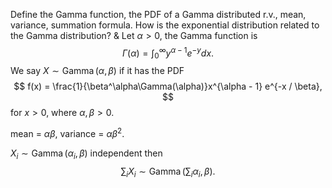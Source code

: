 Define the Gamma function, the PDF of a Gamma distributed r.v., mean, variance, summation formula. How is the exponential distribution related to the Gamma distribution?
&
Let $\alpha > 0$, the Gamma function is
$$
\Gamma(\alpha) = \int_0^\infty y^{\alpha - 1} e^{-y} dx.
$$
We say $X \sim \operatorname{Gamma}(\alpha, \beta)$ if it has the PDF
$$
f(x) = \frac{1}{\beta^\alpha\Gamma(\alpha)}x^{\alpha - 1} e^{-x / \beta},
$$
for $x > 0$, where $\alpha, \beta > 0$.
<!--SR:!2023-05-08,1,130-->

mean = $\alpha\beta$, variance = $\alpha\beta^2$.

$X_i \sim \operatorname{Gamma}(\alpha_i, \beta)$ independent then
$$
\sum_i X_i \sim \operatorname{Gamma}\left(\sum_i \alpha_i, \beta\right).
$$
